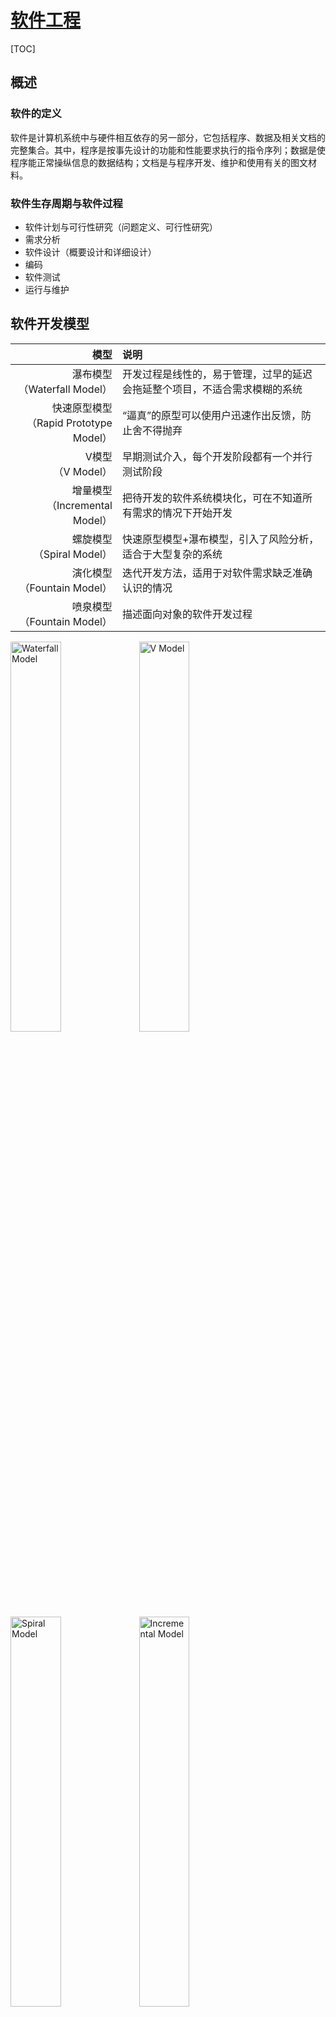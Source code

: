 <link rel="stylesheet" href="https://zhmhbest.gitee.io/hellomathematics/style/index.css">
<script src="https://zhmhbest.gitee.io/hellomathematics/style/index.js"></script>

# [软件工程](../index.html)

[TOC]

## 概述

### 软件的定义

软件是计算机系统中与硬件相互依存的另一部分，它包括程序、数据及相关文档的完整集合。其中，程序是按事先设计的功能和性能要求执行的指令序列；数据是使程序能正常操纵信息的数据结构；文档是与程序开发、维护和使用有关的图文材料。

### 软件生存周期与软件过程

- 软件计划与可行性研究（问题定义、可行性研究）
- 需求分析
- 软件设计（概要设计和详细设计）
- 编码
- 软件测试
- 运行与维护

## 软件开发模型

|                                       模型 | 说明                                                         |
| -----------------------------------------: | :----------------------------------------------------------- |
|            瀑布模型<br>（Waterfall Model） | 开发过程是线性的，易于管理，过早的延迟会拖延整个项目，不适合需求模糊的系统 |
| 快速原型模型<br/>（Rapid Prototype Model） | “逼真”的原型可以使用户迅速作出反馈，防止舍不得抛弃           |
|                      V模型<br/>（V Model） | 早期测试介入，每个开发阶段都有一个并行测试阶段               |
|         增量模型<br/>（Incremental Model） | 把待开发的软件系统模块化，可在不知道所有需求的情况下开始开发 |
|              螺旋模型<br/>（Spiral Model） | 快速原型模型+瀑布模型，引入了风险分析，适合于大型复杂的系统  |
|            演化模型<br/>（Fountain Model） | 迭代开发方法，适用于对软件需求缺乏准确认识的情况             |
|            喷泉模型<br/>（Fountain Model） | 描述面向对象的软件开发过程                                   |

<img alt="Waterfall Model" src="./images/SDLC/W.png" style="width:40%"/>

<img alt="V Model" src="./images/SDLC/V.png" style="width:40%"/>

<img alt="Spiral Model" src="./images/SDLC/S.png" style="width:40%"/>

<img alt="Incremental Model" src="./images/SDLC/I.png" style="width:40%"/>

## 设计模式

### 软件设计原则（SOLID）

|                                             设计原则 | 说明                                                         |
| ---------------------------------------------------: | :----------------------------------------------------------- |
|  单一职责原则<br>（Single Responsibility Principle） | 一个类应该只有一个发生变化的原因。                           |
|               开闭原则<br/>（Open Closed Principle） | 对扩展开放，对修改关闭。                                     |
|   里氏替换原则<br/>（Liskov Substitution Principle） | 所有引用基类的地方必须能透明地使用其子类的对象。             |
|       迪米特法则/最少知道原则<br/>（Law of Demeter） | 只与你的直接朋友交谈，不跟“陌生人”说话。                     |
| 接口隔离原则<br/>（Interface Segregation Principle） | 客户端不应该依赖它不需要的接口、类间的依赖关系应该建立在最小的接口上。 |
|  依赖倒置原则<br/>（Dependence Inversion Principle） | 上层模块不应该依赖底层模块，它们都应该依赖于抽象、抽象不应该依赖于细节，细节应该依赖于抽象。 |
|       合成复用原则<br/>（Composite Reuse Principle） | 尽量使用对象组合/聚合，而不是继承关系达到软件复用的目的。    |

### 创建型模式（Creational Pattern）

|             模式 | 说明                                     |
| ---------------: | :--------------------------------------- |
|     **工厂模式** | 创建对象时不会对客户端暴露创建逻辑。     |
| **抽象工厂模式** | 围绕一个超级工厂创建其他工厂。           |
|     **单例模式** | 确保只有单个对象被创建。                 |
|   **建造者模式** | 使用多个简单的对象构建成一个复杂的对象。 |
|     **原型模式** | 创建当前对象的克隆。                     |

```java
public class Main {
    static ArrayList<String> oneObject = new ArrayList<String>() {{
        add("Default");
    }};

    static Object getFactoryInstance() {
        return new ArrayList<String>() {{
            add("Factory");
        }};
    }

    static Object getSingleInstance() {
        return oneObject;
    }

    static Object getPrototypeInstance() {
        return oneObject.clone();
    }

    public static void main(String[] args) {
        // 【工厂模式】
        Object factoryObject = getFactoryInstance();
        System.out.println(factoryObject);

        // 【抽象工厂模式】
        // 略

        // 【单列模式】
        Object singleObject = getSingleInstance();
        System.out.printf("%s %b\n", singleObject, singleObject == getSingleInstance());

        // 【建造者模式】
        StringBuilder builder = new StringBuilder();
        builder.append("Builder");
        System.out.println(builder);

        // 【原型模式】
        Object prototypeObject = getPrototypeInstance();
        System.out.printf("%s %b\n", prototypeObject, prototypeObject == getPrototypeInstance());
    }
}
```

### 结构型模式（Structural Pattern）

| 模式           | 说明                                                         |
| -------------: | :----------------------------------------------------------- |
| **适配器模式** | 为两个不兼容的接口之间的桥梁。                               |
| **装饰器模式** | 向一个现有的对象添加新的功能，同时又不改变其结构。           |
| **代理模式**   | 一个类代表另一个类的功能。                                   |
| **外观模式**   | 隐藏系统的复杂性，提供一个可以访问的接口。                   |
| **桥接模式**   | 把抽象化与实现化解耦，使得二者可以独立变化。                 |
| **组合模式**   | 把一组相似的对象当作一个单一的对象，创建了对象组的树形结构。 |
| **享元模式**   | 减少创建对象的数量，以减少内存占用和提高性能。               |

### 行为型模式（Behavioral Pattern）

|           模式 | 说明                                                         |
| -------------: | :----------------------------------------------------------- |
|   **策略模式** | 一个类的行为或其算法可以在运行时更改。                       |
|   **模板方法** | 抽象类定义，子类实现，调用抽象类运行。                       |
| **观察者模式** | 当一个对象被修改时，则会自动通知它的依赖对象。               |
| **迭代器模式** | 用于顺序访问集合对象的元素。                                 |
| **责任链模式** | 若对象不能处理该请求，则把请求传给下一个接收者。             |
|   **命令模式** | 请求以命令的形式包裹在对象中，调用对象寻找可以处理该命令的合适的对象。 |
| **备忘录模式** | 保存一个对象的某个状态，以便在适当的时候恢复对象。           |
|   **状态模式** | 类的行为是基于它的状态改变的。                               |
| **访问者模式** | 元素的执行算法可以随着访问者改变而改变。                     |
|   **中介模式** | 提供了一个中介类，用来降低多个对象和类之间的通信复杂性。     |
| **解释器模式** | 提供了评估语言的语法或表达式的方式。                         |

#### 策略模式和模板模式

| 模式 | 说明                                         | 优点                     | 缺点                                               |
| ---: | -------------------------------------------- | :----------------------- | :------------------------------------------------- |
| 策略 | 提供抽象接口，由具体实现类提供不同算法       | 横向扩展性好，灵活性高   | 客户端需要知道全部策略，若策略过多会导致复杂度升高 |
| 模板 | 对同一个算法的不同细节进行抽象提供不同的实现 | 可维护性好，纵向扩展性好 | 耦合性较高，子类无法影响父类公用模块代码           |

## UML

### Hello

```mermaid
classDiagram
    %% 设置图表方向
    direction LR

    %% 定义对象
    class Thread {
        int threadId
        run() void
    }

    %% 补充对象成员
    Thread: main(String[] args) void
```

### Visibility

```mermaid
classDiagram
    class Object {
        Type memberDefault
        +Type memberPublic
        -Type memberPrivate
        #Type memberProtected
        ~Type memberPackageOrInternal
        methorStatic()$
        methorAbstract()*
    }
```

### Annotations

```mermaid
classDiagram
    class Runnable {
        <<Interface>>
    }
    class Animal {
        <<Abstract>>
    }
    class HttpService {
        <<Service>>
    }
    class Color{
        <<Enumeration>>
        RED
        BLUE
        GREEN
        WHITE
        BLACK
    }
```

### Relationship & Relations

`ObjectA "<CardinalityA>" <Arrow> "<CardinalityB>" ObjectB`

|                    关系 | `Arrow` | 说明                           |
| ----------------------: | :----: | :----------------------------- |
| **泛化（Inheritance）** | `--|>` | 面向对象语言中的继承关系       |
| **实现（Realization）** | `..|>` | 继承一个抽象类                 |
| **组合（Composition）** | `--*`  | 成员变量                       |
| **聚合（Aggregation）** | `--o`  | 是整体与部分的关系             |
| **关联（Association）** | `-->`  | 是整体与部分的关系             |
|  **依赖（Dependency）** | `..>`  | 一个类的实现需要另一个类的协助 |
|          **Solid Link** |  `--`  |                                |
|         **Dashed Link** |  `..`  |                                |

```mermaid
classDiagram
    classAA --|> classA : Inheritance
    classBB ..|> classB : Realization
    classCC --*  classC : Composition
    classDD --o  classD : Aggregation
    classEE -->  classE : Association
    classFF ..>  classF : Dependency
    classGG  --  classG : Link(Solid)
    classHH  ..  classH : Link(Dashed)
```

```txt
classDiagram
    classAA --|> classA : Inheritance
    classBB ..|> classB : Realization
    classCC --*  classC : Composition
    classDD --o  classD : Aggregation
    classEE -->  classE : Association
    classFF ..>  classF : Dependency
    classGG  --  classG : Link(Solid)
    classHH  ..  classH : Link(Dashed)
```

| `Cardinality` | 说明            |
| ------------: | --------------- |
|           `1` | *Only 1*        |
|           `n` | *Some*（$n>1$） |
|           `*` | *Many*          |
|        `0..1` | *Zero or One*   |
|        `0..*` | *Zero or More*  |
|        `1..*` | *One or More*   |
|        `0..n` | *Zero or Some*  |
|        `1..n` | *One or Some*   |

```mermaid
classDiagram
    %% 1对1
    Student "1" --> "1" Seat

    %% 1对多
    Student "1" --> "1..*" Course

    %% 1对0 或 1对1
    Student "1" --> "0..1" Glasses

    %% 1对0 或 1对一些
    Student "1" --> "0..n" Reward

    %% 银河中有很多星星
    Galaxy --> "many" Star : Contains
```

```txt
classDiagram
    %% 1对1
    Student "1" --> "1" Seat

    %% 1对多
    Student "1" --> "1..*" Course

    %% 1对0 或 1对1
    Student "1" --> "0..1" Glasses

    %% 1对0 或 1对一些
    Student "1" --> "0..n" Reward

    %% 银河中有很多星星
    Galaxy --> "many" Star : Contains
```

### Demonstrate

```mermaid
classDiagram
    class Animal {
        <<Abstract>>
        #int age
        #bool gender
        +setAge(int age) void
        +getAge() int
        +setGender(bool gender) void
        +getGender() bool
        +run()* void
    }
    class Duck {
        +run() void
    }
    class Fish {
        +run() void
    }
    class Rabbit {
        +run() void
    }
    Animal <|-- Duck
    Animal <|-- Fish
    Animal <|-- Rabbit
```

```txt
classDiagram
    class Animal {
        <<Abstract>>
        #int age
        #bool gender
        +setAge(int age) void
        +getAge() int
        +setGender(bool gender) void
        +getGender() bool
        +run()* void
    }
    class Duck {
        +run() void
    }
    class Fish {
        +run() void
    }
    class Rabbit {
        +run() void
    }
    Animal <|-- Duck
    Animal <|-- Fish
    Animal <|-- Rabbit
```
